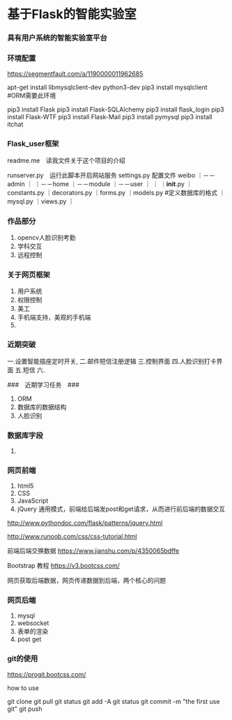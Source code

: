# 基于Flask的智能实验室 #


### 具有用户系统的智能实验室平台 ###

### 环境配置 ###

https://segmentfault.com/a/1190000011962685

apt-get install libmysqlclient-dev python3-dev
pip3 install mysqlclient  #ORM需要此环境


pip3 install Flask
pip3 install Flask-SQLAlchemy
pip3 install flask_login
pip3 install Flask-WTF
pip3 install Flask-Mail
pip3 install pymysql
pip3 install itchat 


### Flask_user框架 ###
readme.me　读我文件关于这个项目的介绍

runserver.py　运行此脚本开启网站服务
settings.py 配置文件
weibo 
｜－－admin
｜
｜－－home
｜－－module
｜－－user
｜
｜
｜__init__.py
｜constants.py
｜decorators.py
｜forms.py
｜models.py #定义数据库的格式
｜mysql.py 
｜views.py 
｜

### 作品部分 ###
1. opencv人脸识别考勤
2. 学科交互
3. 远程控制

###  关于网页框架  ###
1. 用户系统
2. 权限控制
3. 美工
4. 手机端支持，美观的手机端
5. 


### 近期突破 ###

一.设置智能插座定时开关,
二.邮件短信注册逻辑
三.控制界面
四.人脸识别打卡界面
五.短信
六.

###　近期学习任务　###
1. ORM
2. 数据库的数据结构
3. 人脸识别

### 数据库字段 ###
1. 





### 网页前端 ###
1. html5
2. CSS
3. JavaScript
4. jQuery
通用模式，前端给后端发post和get请求，从而进行前后端的数据交互



http://www.pythondoc.com/flask/patterns/jquery.html



http://www.runoob.com/css/css-tutorial.html

前端后端交换数据
https://www.jianshu.com/p/4350065bdffe

Bootstrap 教程
https://v3.bootcss.com/

网页获取后端数据，网页传递数据到后端，两个核心的问题


### 网页后端 ###
1. mysql
2. websocket 
3. 表单的渲染
4. post get


### git的使用 ###
https://progit.bootcss.com/



how to use


git clone 
git pull
git status
git add -A
git status
git commit -m "the first use git"
git push